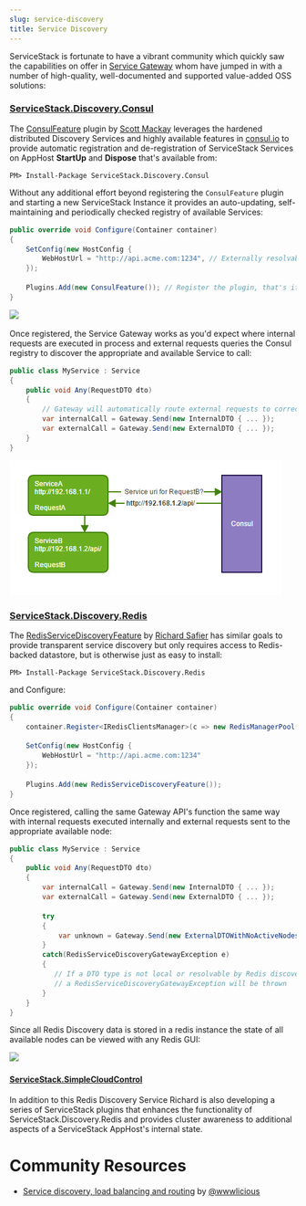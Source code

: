 ```yaml
---
slug: service-discovery
title: Service Discovery
---
```


ServiceStack is fortunate to have a vibrant community which quickly saw the capabilities on offer in [Service Gateway](/service-gateway) whom have jumped in with a number of high-quality, well-documented and supported value-added OSS solutions:

### [ServiceStack.Discovery.Consul](https://github.com/MacLeanElectrical/servicestack-discovery-consul)

The [ConsulFeature](https://github.com/MacLeanElectrical/servicestack-discovery-consul) plugin 
by [Scott Mackay](https://github.com/wwwlicious) leverages the hardened distributed Discovery Services and 
highly available features in [consul.io](https://www.consul.io/) to provide automatic registration and 
de-registration of ServiceStack Services on AppHost **StartUp** and **Dispose** that's available from:

    PM> Install-Package ServiceStack.Discovery.Consul

Without any additional effort beyond registering the `ConsulFeature` plugin and starting a new ServiceStack 
Instance it provides an auto-updating, self-maintaining and periodically checked registry of available Services:

```csharp
public override void Configure(Container container)
{
    SetConfig(new HostConfig {
        WebHostUrl = "http://api.acme.com:1234", // Externally resolvable BaseUrl
    });

    Plugins.Add(new ConsulFeature()); // Register the plugin, that's it!
}
```

![](https://raw.githubusercontent.com/ServiceStack/Assets/master/img/release-notes/ServiceRegistration.png)

Once registered, the Service Gateway works as you'd expect where internal requests are executed in process
and external requests queries the Consul registry to discover the appropriate and available Service to call:

```csharp
public class MyService : Service
{
    public void Any(RequestDTO dto)
    {
        // Gateway will automatically route external requests to correct service
        var internalCall = Gateway.Send(new InternalDTO { ... });
        var externalCall = Gateway.Send(new ExternalDTO { ... });
    }
}
```

![RequestDTO Service Discovery](https://raw.githubusercontent.com/MacLeanElectrical/servicestack-discovery-consul/master/assets/RequestDTOServiceDiscovery.png)

### [ServiceStack.Discovery.Redis](https://github.com/rsafier/ServiceStack.Discovery.Redis)

The [RedisServiceDiscoveryFeature](https://github.com/rsafier/ServiceStack.Discovery.Redis) by
[Richard Safier](https://github.com/rsafier) has similar goals to provide transparent service discovery 
but only requires access to Redis-backed datastore, but is otherwise just as easy to install:

    PM> Install-Package ServiceStack.Discovery.Redis

and Configure:

```csharp
public override void Configure(Container container)
{
    container.Register<IRedisClientsManager>(c => new RedisManagerPool(...));
        
    SetConfig(new HostConfig {
        WebHostUrl = "http://api.acme.com:1234"
    });

    Plugins.Add(new RedisServiceDiscoveryFeature());
}
```

Once registered, calling the same Gateway API's function the same way with internal requests executed
internally and external requests sent to the appropriate available node:

```csharp
public class MyService : Service
{
    public void Any(RequestDTO dto)
    {
        var internalCall = Gateway.Send(new InternalDTO { ... });
        var externalCall = Gateway.Send(new ExternalDTO { ... });

        try 
        {
            var unknown = Gateway.Send(new ExternalDTOWithNoActiveNodesOnline());
        }
        catch(RedisServiceDiscoveryGatewayException e) 
        {
           // If a DTO type is not local or resolvable by Redis discovery process 
           // a RedisServiceDiscoveryGatewayException will be thrown
        }
    }
}
```

Since all Redis Discovery data is stored in a redis instance the state of all available nodes can be viewed 
with any Redis GUI:

![](https://raw.githubusercontent.com/ServiceStack/Assets/master/img/release-notes/RedisDiscoveryScreenshot.png)

#### [ServiceStack.SimpleCloudControl](https://github.com/rsafier/ServiceStack.SimpleCloudControl)

In addition to this Redis Discovery Service Richard is also developing a series of ServiceStack plugins 
that enhances the functionality of ServiceStack.Discovery.Redis and provides cluster awareness to 
additional aspects of a ServiceStack AppHost's internal state.

# Community Resources

  - [Service discovery, load balancing and routing](https://www.wwwlicious.com/servicestack-microservices-discovery-routing-3/) by [@wwwlicious](https://twitter.com/wwwlicious)
